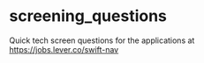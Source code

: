 # screening_questions
Quick tech screen questions for the applications at https://jobs.lever.co/swift-nav
